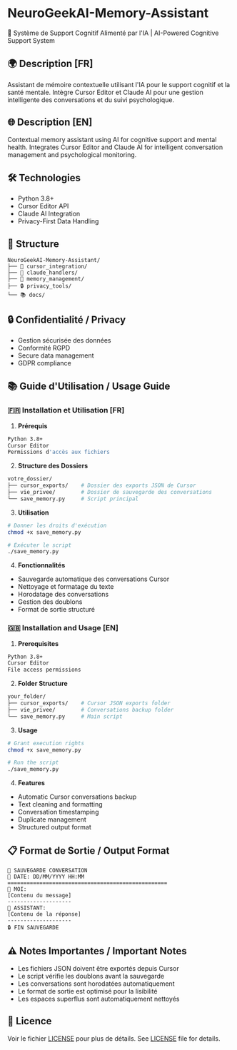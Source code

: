 
# NeuroGeekAI-Memory-Assistant
🧠 Système de Support Cognitif Alimenté par l'IA | AI-Powered Cognitive Support System

## 🌍 Description [FR]
Assistant de mémoire contextuelle utilisant l'IA pour le support cognitif et la santé mentale. Intègre Cursor Editor et Claude AI pour une gestion intelligente des conversations et du suivi psychologique.

## 🌐 Description [EN]
Contextual memory assistant using AI for cognitive support and mental health. Integrates Cursor Editor and Claude AI for intelligent conversation management and psychological monitoring.

## 🛠️ Technologies
- Python 3.8+
- Cursor Editor API
- Claude AI Integration
- Privacy-First Data Handling

## 📁 Structure
```
NeuroGeekAI-Memory-Assistant/
├── 🔮 cursor_integration/
├── 🧠 claude_handlers/
├── 📝 memory_management/
├── 🔒 privacy_tools/
└── 📚 docs/
```

## 🔒 Confidentialité / Privacy
- Gestion sécurisée des données
- Conformité RGPD
- Secure data management
- GDPR compliance



## 📚 Guide d'Utilisation / Usage Guide

### 🇫🇷 Installation et Utilisation [FR]

1. **Prérequis**
```bash
Python 3.8+
Cursor Editor
Permissions d'accès aux fichiers
```

2. **Structure des Dossiers**
```bash
votre_dossier/
├── cursor_exports/    # Dossier des exports JSON de Cursor
├── vie_privee/        # Dossier de sauvegarde des conversations
└── save_memory.py     # Script principal
```

3. **Utilisation**
```bash
# Donner les droits d'exécution
chmod +x save_memory.py

# Exécuter le script
./save_memory.py
```

4. **Fonctionnalités**
- Sauvegarde automatique des conversations Cursor
- Nettoyage et formatage du texte
- Horodatage des conversations
- Gestion des doublons
- Format de sortie structuré

### 🇬🇧 Installation and Usage [EN]

1. **Prerequisites**
```bash
Python 3.8+
Cursor Editor
File access permissions
```

2. **Folder Structure**
```bash
your_folder/
├── cursor_exports/    # Cursor JSON exports folder
├── vie_privee/        # Conversations backup folder
└── save_memory.py     # Main script
```

3. **Usage**
```bash
# Grant execution rights
chmod +x save_memory.py

# Run the script
./save_memory.py
```

4. **Features**
- Automatic Cursor conversations backup
- Text cleaning and formatting
- Conversation timestamping
- Duplicate management
- Structured output format

## 📋 Format de Sortie / Output Format

```
🔐 SAUVEGARDE CONVERSATION
📅 DATE: DD/MM/YYYY HH:MM
==================================================
👤 MOI:
[Contenu du message]
--------------------
🤖 ASSISTANT:
[Contenu de la réponse]
--------------------
🔒 FIN SAUVEGARDE
```

## ⚠️ Notes Importantes / Important Notes

- Les fichiers JSON doivent être exportés depuis Cursor
- Le script vérifie les doublons avant la sauvegarde
- Les conversations sont horodatées automatiquement
- Le format de sortie est optimisé pour la lisibilité
- Les espaces superflus sont automatiquement nettoyés




## 📝 Licence
Voir le fichier [LICENSE](LICENSE) pour plus de détails.
See [LICENSE](LICENSE) file for details.
